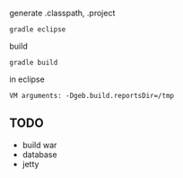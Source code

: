 generate .classpath, .project

    gradle eclipse

build

    gradle build

in eclipse

    VM arguments: -Dgeb.build.reportsDir=/tmp


## TODO
- build war
- database
- jetty
